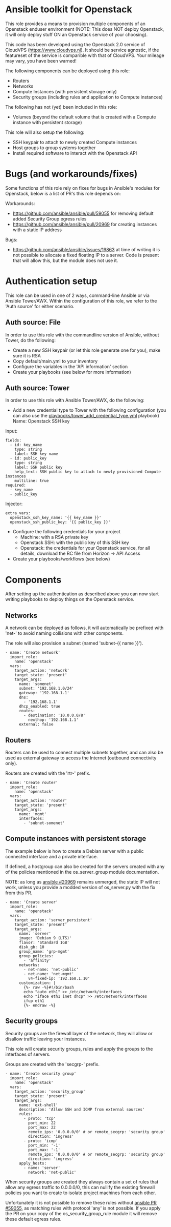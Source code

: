 # Ansible toolkit for Openstack
This role provides a means to provision multiple components of an Openstack enduser environment (NOTE: This does NOT deploy Openstack, it will only deploy stuff ON an Openstack service of your choosing).

This code has been developed using the Openstack 2.0 service of CloudVPS (https://www.cloudvps.nl). It should be service agnostic, if the featureset of the service is comparible with that of CloudVPS. Your mileage may vary, you have been warned!

The following components can be deployed using this role:

* Routers
* Networks
* Compute Instances (with persistent storage only)
* Security groups (including rules and application to Compute instances)

The following has not (yet) been included in this role:

* Volumes (beyond the default volume that is created with a Compute instance with persistent storage)

This role will also setup the following:

* SSH keypair to attach to newly created Compute instances
* Host groups to group systems together
* Install required software to interact with the Openstack API

# Bugs (and workarounds/fixes)
Some functions of this role rely on fixes for bugs in Ansible's modules for Openstack, below is a list of PR's this role depends on:

Workarounds:
* https://github.com/ansible/ansible/pull/59055 for removing default added Security Group egress rules
* https://github.com/ansible/ansible/pull/20969 for creating instances with a static IP address

Bugs:
* https://github.com/ansible/ansible/issues/19863 at time of writing it is not possible to allocate a fixed floating IP to a server. Code is present that will allow this, but the module does not use it.

# Authentication setup
This role can be used in one of 2 ways, command-line Ansible or via Ansible Tower/AWX. Within the configuration of this role, we refer to the 'Auth source' for either scenario.

## Auth source: File
In order to use this role with the commandline version of Ansible, without Tower, do the following:

* Create a new SSH keypair (or let this role generate one for you), make sure it is RSA
* Copy default/main.yml to your inventory
* Configure the variables in the 'API information' section
* Create your playbooks (see below for more information)

## Auth source: Tower
In order to use this role with Ansible Tower/AWX, do the following:

* Add a new credential type to Tower with the following configuration (you can also use the [playbooks/tower_add_credential_type.yml](add_credential_type) playbook)
Name: Openstack SSH key

Input:

```
fields:
  - id: key_name
    type: string
    label: SSH key name
  - id: public_key
    type: string
    label: SSH public key
    help_text: SSH public key to attach to newly provisioned Compute instances
    multiline: true
required:
  - key_name
  - public_key
```

Injector:

```
extra_vars:
  openstack_ssh_key_name: '{{ key_name }}'
  openstack_ssh_public_key: '{{ public_key }}'
```

* Configure the following credentials for your project
	* Machine: with a RSA private key
	* Openstack SSH: with the public key of this SSH key
	* Openstack: the credentials for your Openstack service, for all details, download the RC file from Horizon -> API Access
* Create your playbooks/workflows (see below)

# Components
After setting up the authentication as described above you can now start writing playbooks to deploy things on the Openstack service.

## Networks
A network can be deployed as follows, it will automatically be prefixed with 'net-' to avoid naming collisions with other components.

The role will also provision a subnet (named 'subnet-{{ name }}').

```
- name: 'Create network'
  import_role:
    name: 'openstack'
  vars:
    target_action: 'network'
    target_state: 'present'
    target_args:
      name: 'somenet'
      subnet: '192.168.1.0/24'
      gateway: '192.168.1.1'
      dns:
        - '192.168.1.1'
      dhcp_enabled: true
      routes:
        - destination: '10.0.0.0/8'
          nexthop: '192.168.1.1'
      external: false
```

## Routers
Routers can be used to connect multiple subnets together, and can also be used as external gateway to access the Internet (outbound connectivity only).

Routers are created with the 'rtr-' prefix.

```
- name: 'Create router'
  import_role:
    name: 'openstack'
  vars:
    target_action: 'router'
    target_state: 'present'
    target_args:
      name: 'mgmt'
      interfaces:
        - 'subnet-somenet'
```

## Compute instances with persistent storage
The example below is how to create a Debian server with a public connected interface and a private interface.

If defined, a hostgroup can also be created for the servers created with any of the policies mentioned in the os_server_group module documentation.

NOTE: as long as [ansible #20969](https://github.com/ansible/ansible/pull/20969/files) remains unmerged, the static IP will not work, unless you provide a modded version of os_server.py with the fix from this PR.
```
- name: 'Create server'
  import_role:
    name: 'openstack'
  vars:
    target_action: 'server_persistent'
    target_state: 'present'
    target_args:
      name: 'server'
      image: 'Debian 9 (LTS)'
      flavor: 'Standard 1GB'
      disk_gb: 10
      group_name: 'grp-mgmt'
      group_policies:
        - 'affinity'
      networks:
        - net-name: 'net-public'
        - net-name: 'net-mgmt'
          v4-fixed-ip: '192.168.1.10'
      customization: |
        {%- raw -%}#!/bin/bash
        echo "auto eth1" >> /etc/network/interfaces
        echo "iface eth1 inet dhcp" >> /etc/network/interfaces
        ifup eth1
        {%- endraw -%}
```

## Security groups
Security groups are the firewall layer of the network, they will allow or disallow traffic leaving your instances.

This role will create security groups, rules and apply the groups to the interfaces of servers.

Groups are created with the 'secgrp-' prefix.

```
- name: 'Create security group'
  import_role:
    name: 'openstack'
  vars:
    target_action: 'security_group'
    target_state: 'present'
    target_args:
      name: 'ext-shell'
      description: 'Allow SSH and ICMP from external sources'
      rules:
        - proto: 'tcp'
          port_min: 22
          port_max: 22
          remote_ips: '0.0.0.0/0' # or remote_secgrp: 'security group'
          direction: 'ingress'
        - proto: 'icmp'
          port_min: '-1'
          port_max: '-1'
          remote_ips: '0.0.0.0/0' # or remote_secgrp: 'security group'
          direction: 'ingress'
      apply_hosts:
        - name: 'server'
          network: 'net-public'
```

When security groups are created they always contain a set of rules that allow any egress traffic to 0.0.0.0/0, this can nullify the existing firewall policies you want to create to isolate project machines from each other.

Unfortunately it is not possible to remove these rules without [ansible PR #59055](https://github.com/ansible/ansible/pull/59055), as matching rules with protocol 'any' is not possible. If you apply the PR on your copy of the os_security_group_rule module it will remove these default egress rules.

